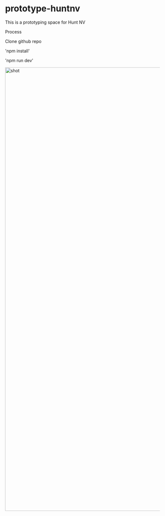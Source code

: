 # prototype-huntnv
This is a prototyping space for Hunt NV

Process

Clone github repo

'npm install'

'npm run dev'

<img width="1440" alt="shot" src="https://user-images.githubusercontent.com/12036982/119236050-2624ed80-baea-11eb-9427-a4a656683c08.png">




